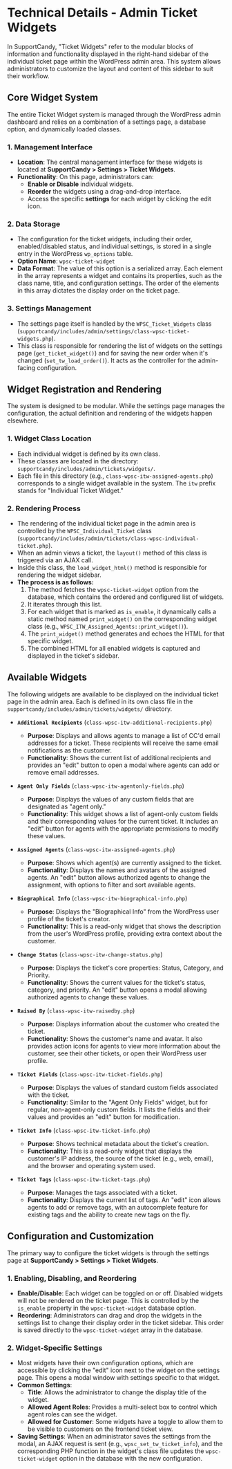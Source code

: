 # Technical Details - Admin Ticket Widgets

In SupportCandy, "Ticket Widgets" refer to the modular blocks of information and functionality displayed in the right-hand sidebar of the individual ticket page within the WordPress admin area. This system allows administrators to customize the layout and content of this sidebar to suit their workflow.

## Core Widget System

The entire Ticket Widget system is managed through the WordPress admin dashboard and relies on a combination of a settings page, a database option, and dynamically loaded classes.

### 1. Management Interface

-   **Location**: The central management interface for these widgets is located at **SupportCandy > Settings > Ticket Widgets**.
-   **Functionality**: On this page, administrators can:
    -   **Enable or Disable** individual widgets.
    -   **Reorder** the widgets using a drag-and-drop interface.
    -   Access the specific **settings** for each widget by clicking the edit icon.

### 2. Data Storage

-   The configuration for the ticket widgets, including their order, enabled/disabled status, and individual settings, is stored in a single entry in the WordPress `wp_options` table.
-   **Option Name**: `wpsc-ticket-widget`
-   **Data Format**: The value of this option is a serialized array. Each element in the array represents a widget and contains its properties, such as the class name, title, and configuration settings. The order of the elements in this array dictates the display order on the ticket page.

### 3. Settings Management

-   The settings page itself is handled by the `WPSC_Ticket_Widgets` class (`supportcandy/includes/admin/settings/class-wpsc-ticket-widgets.php`).
-   This class is responsible for rendering the list of widgets on the settings page (`get_ticket_widget()`) and for saving the new order when it's changed (`set_tw_load_order()`). It acts as the controller for the admin-facing configuration.

## Widget Registration and Rendering

The system is designed to be modular. While the settings page manages the configuration, the actual definition and rendering of the widgets happen elsewhere.

### 1. Widget Class Location

-   Each individual widget is defined by its own class.
-   These classes are located in the directory: `supportcandy/includes/admin/tickets/widgets/`.
-   Each file in this directory (e.g., `class-wpsc-itw-assigned-agents.php`) corresponds to a single widget available in the system. The `itw` prefix stands for "Individual Ticket Widget."

### 2. Rendering Process

-   The rendering of the individual ticket page in the admin area is controlled by the `WPSC_Individual_Ticket` class (`supportcandy/includes/admin/tickets/class-wpsc-individual-ticket.php`).
-   When an admin views a ticket, the `layout()` method of this class is triggered via an AJAX call.
-   Inside this class, the `load_widget_html()` method is responsible for rendering the widget sidebar.
-   **The process is as follows:**
    1.  The method fetches the `wpsc-ticket-widget` option from the database, which contains the ordered and configured list of widgets.
    2.  It iterates through this list.
    3.  For each widget that is marked as `is_enable`, it dynamically calls a static method named `print_widget()` on the corresponding widget class (e.g., `WPSC_ITW_Assigned_Agents::print_widget()`).
    4.  The `print_widget()` method generates and echoes the HTML for that specific widget.
    5.  The combined HTML for all enabled widgets is captured and displayed in the ticket's sidebar.

## Available Widgets

The following widgets are available to be displayed on the individual ticket page in the admin area. Each is defined in its own class file in the `supportcandy/includes/admin/tickets/widgets/` directory.

-   **`Additional Recipients`** (`class-wpsc-itw-additional-recipients.php`)
    -   **Purpose**: Displays and allows agents to manage a list of CC'd email addresses for a ticket. These recipients will receive the same email notifications as the customer.
    -   **Functionality**: Shows the current list of additional recipients and provides an "edit" button to open a modal where agents can add or remove email addresses.

-   **`Agent Only Fields`** (`class-wpsc-itw-agentonly-fields.php`)
    -   **Purpose**: Displays the values of any custom fields that are designated as "agent only."
    -   **Functionality**: This widget shows a list of agent-only custom fields and their corresponding values for the current ticket. It includes an "edit" button for agents with the appropriate permissions to modify these values.

-   **`Assigned Agents`** (`class-wpsc-itw-assigned-agents.php`)
    -   **Purpose**: Shows which agent(s) are currently assigned to the ticket.
    -   **Functionality**: Displays the names and avatars of the assigned agents. An "edit" button allows authorized agents to change the assignment, with options to filter and sort available agents.

-   **`Biographical Info`** (`class-wpsc-itw-biographical-info.php`)
    -   **Purpose**: Displays the "Biographical Info" from the WordPress user profile of the ticket's creator.
    -   **Functionality**: This is a read-only widget that shows the description from the user's WordPress profile, providing extra context about the customer.

-   **`Change Status`** (`class-wpsc-itw-change-status.php`)
    -   **Purpose**: Displays the ticket's core properties: Status, Category, and Priority.
    -   **Functionality**: Shows the current values for the ticket's status, category, and priority. An "edit" button opens a modal allowing authorized agents to change these values.

-   **`Raised By`** (`class-wpsc-itw-raisedby.php`)
    -   **Purpose**: Displays information about the customer who created the ticket.
    -   **Functionality**: Shows the customer's name and avatar. It also provides action icons for agents to view more information about the customer, see their other tickets, or open their WordPress user profile.

-   **`Ticket Fields`** (`class-wpsc-itw-ticket-fields.php`)
    -   **Purpose**: Displays the values of standard custom fields associated with the ticket.
    -   **Functionality**: Similar to the "Agent Only Fields" widget, but for regular, non-agent-only custom fields. It lists the fields and their values and provides an "edit" button for modification.

-   **`Ticket Info`** (`class-wpsc-itw-ticket-info.php`)
    -   **Purpose**: Shows technical metadata about the ticket's creation.
    -   **Functionality**: This is a read-only widget that displays the customer's IP address, the source of the ticket (e.g., web, email), and the browser and operating system used.

-   **`Ticket Tags`** (`class-wpsc-itw-ticket-tags.php`)
    -   **Purpose**: Manages the tags associated with a ticket.
    -   **Functionality**: Displays the current list of tags. An "edit" icon allows agents to add or remove tags, with an autocomplete feature for existing tags and the ability to create new tags on the fly.

## Configuration and Customization

The primary way to configure the ticket widgets is through the settings page at **SupportCandy > Settings > Ticket Widgets**.

### 1. Enabling, Disabling, and Reordering

-   **Enable/Disable**: Each widget can be toggled on or off. Disabled widgets will not be rendered on the ticket page. This is controlled by the `is_enable` property in the `wpsc-ticket-widget` database option.
-   **Reordering**: Administrators can drag and drop the widgets in the settings list to change their display order in the ticket sidebar. This order is saved directly to the `wpsc-ticket-widget` array in the database.

### 2. Widget-Specific Settings

-   Most widgets have their own configuration options, which are accessible by clicking the "edit" icon next to the widget on the settings page. This opens a modal window with settings specific to that widget.
-   **Common Settings**:
    -   **Title**: Allows the administrator to change the display title of the widget.
    -   **Allowed Agent Roles**: Provides a multi-select box to control which agent roles can see the widget.
    -   **Allowed for Customer**: Some widgets have a toggle to allow them to be visible to customers on the frontend ticket view.
-   **Saving Settings**: When an administrator saves the settings from the modal, an AJAX request is sent (e.g., `wpsc_set_tw_ticket_info`), and the corresponding PHP function in the widget's class file updates the `wpsc-ticket-widget` option in the database with the new configuration.